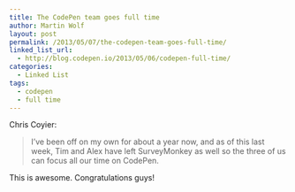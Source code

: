 ```yaml
---
title: The CodePen team goes full time
author: Martin Wolf
layout: post
permalink: /2013/05/07/the-codepen-team-goes-full-time/
linked_list_url:
  - http://blog.codepen.io/2013/05/06/codepen-full-time/
categories:
  - Linked List
tags:
  - codepen
  - full time
---
```

<p class="linked-list-quote-author">
  Chris Coyier:
</p>

> I’ve been off on my own for about a year now, and as of this last week, Tim and Alex have left SurveyMonkey as well so the three of us can focus all our time on CodePen.

This is awesome. Congratulations guys!